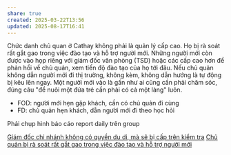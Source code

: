 ```yaml
---
share: true
created: 2025-03-22T13:56
updated: 2025-08-17T16:41
---
```

Chức danh chủ quan ở Cathay không phải là quản lý cấp cao. Họ bị rà soát rất gắt gao trong việc đào tạo và hỗ trợ người mới. Những người mới còn được vào họp riêng với giám đốc văn phòng (TSD) hoặc các cấp cao hơn để phản hồi về chủ quản, xem tiến độ đào tạo của họ tới đâu. Nếu chủ quản không dẫn người mới đi thị trường, không kèm, không dẫn hướng là tự động bị kêu lên ngay. Một người mới vào là gần như ai cũng cần phải chăm sóc, đúng câu "để nuôi một đứa trẻ cần phải có cả một làng" luôn.

- FOD: người mới hẹn gặp khách, cần có chủ quản đi cùng 
- FD: chủ quản hẹn khách, dẫn người mới đi theo học hỏi 

Phải chụp hình báo cáo report daily trên group

[Giám đốc chi nhánh không có quyền du di, mà sẽ bị cấp trên kiểm tra](./Gi%C3%A1m%20%C4%91%E1%BB%91c%20chi%20nh%C3%A1nh%20kh%C3%B4ng%20c%C3%B3%20quy%E1%BB%81n%20du%20di,%20m%C3%A0%20s%E1%BA%BD%20b%E1%BB%8B%20c%E1%BA%A5p%20tr%C3%AAn%20ki%E1%BB%83m%20tra.md)
[Chủ quản bị rà soát rất gắt gao trong việc đào tạo và hỗ trợ người mới](Ch%E1%BB%A7%20qu%E1%BA%A3n%20b%E1%BB%8B%20r%C3%A0%20so%C3%A1t%20r%E1%BA%A5t%20g%E1%BA%AFt%20gao%20trong%20vi%E1%BB%87c%20%C4%91%C3%A0o%20t%E1%BA%A1o%20v%C3%A0%20h%E1%BB%97%20tr%E1%BB%A3%20ng%C6%B0%E1%BB%9Di%20m%E1%BB%9Bi.md)
